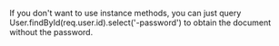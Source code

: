 If you don't want to use instance methods, you can just query User.findById(req.user.id).select('-password') to obtain the document without the password.